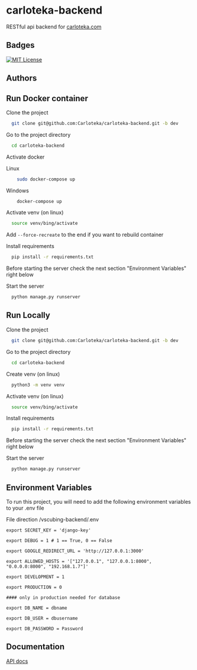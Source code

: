 
# carloteka-backend

RESTful api backend for [carloteka.com](https://carloteka.com)

## Badges

[![MIT License](https://img.shields.io/badge/License-MIT-green.svg)](https://choosealicense.com/licenses/mit/)


## Authors

## Run Docker container

Clone the project

```bash
  git clone git@github.com:Carloteka/carloteka-backend.git -b dev
```

Go to the project directory

```bash
  cd carloteka-backend
```

Activate docker

Linux 

```bash
    sudo docker-compose up
```

Windows

```bash
    docker-compose up
```

Activate venv (on linux)

```bash
  source venv/bing/activate
```

Add ```--force-recreate``` to the end if you want to rebuild container

Install requirements

```bash
  pip install -r requirements.txt
```
Before starting the server check the next section "Environment Variables" right below

Start the server

```bash
  python manage.py runserver
```


## Run Locally

Clone the project

```bash
  git clone git@github.com:Carloteka/carloteka-backend.git -b dev
```

Go to the project directory

```bash
  cd carloteka-backend
```

Create venv (on linux)

```bash
  python3 -m venv venv
```

Activate venv (on linux)

```bash
  source venv/bing/activate
```

Install requirements

```bash
  pip install -r requirements.txt
```
Before starting the server check the next section "Environment Variables" right below

Start the server

```bash
  python manage.py runserver
```
## Environment Variables

To run this project, you will need to add the following environment variables to your .env file 

File direction /vscubing-backend/.env

```
export SECRET_KEY = 'django-key'

export DEBUG = 1 # 1 == True, 0 == False

export GOOGLE_REDIRECT_URL = 'http://127.0.0.1:3000'

export ALLOWED_HOSTS = '["127.0.0.1", "127.0.0.1:8000", "0.0.0.0:8000", "192.168.1.7"]'

export DEVELOPMENT = 1

export PRODUCTION = 0

#### only in production needed for database

export DB_NAME = dbname

export DB_USER = dbusername

export DB_PASSWORD = Password

```
## Documentation

[API docs](/docs/api/README.md)

